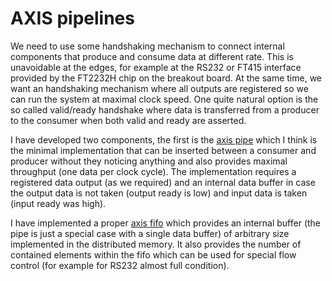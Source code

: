 # AXIS pipelines

We need to use some handshaking mechanism to connect internal components that produce and
consume data at different rate. This is unavoidable at the edges, for example at the RS232
or FT415 interface provided by the FT2232H chip on the breakout board. At the same time,
we want an handshaking mechanism where all outputs are registered so we can run the system
at maximal clock speed. One quite natural option is the so called valid/ready handshake where
data is transferred from a producer to the consumer when both valid and ready are asserted.

I have developed two components, the first is the [axis pipe](/src/axis.v) which I
think is the minimal implementation that can be inserted between a consumer and producer
without they noticing anything and also provides maximal throughput (one data per clock 
cycle). The implementation requires a registered data output (as we required) and an internal
data buffer in case the output data is not taken (output ready is low) and input data is
taken (input ready was high).

I have implemented a proper [axis fifo](/src/axis.v) which provides an internal
buffer (the pipe is just a special case with a single data buffer) of arbitrary size 
implemented in the distributed memory. It also provides the number of contained elements 
within the fifo which can be used for special flow control (for example for RS232 almost 
full condition).

